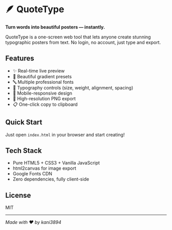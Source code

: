 # 🪶 QuoteType

**Turn words into beautiful posters — instantly.**

QuoteType is a one-screen web tool that lets anyone create stunning typographic posters from text. No login, no account, just type and export.

## Features

- ✨ Real-time live preview
- 🎨 Beautiful gradient presets
- 🔤 Multiple professional fonts
- 📐 Typography controls (size, weight, alignment, spacing)
- 📱 Mobile-responsive design
- 💾 High-resolution PNG export
- 📋 One-click copy to clipboard

## Quick Start

Just open `index.html` in your browser and start creating!

## Tech Stack

- Pure HTML5 + CSS3 + Vanilla JavaScript
- html2canvas for image export
- Google Fonts CDN
- Zero dependencies, fully client-side

## License

MIT

---

*Made with ❤️ by kani3894*
